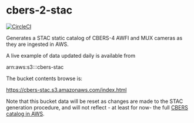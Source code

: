 # cbers-2-stac

[![CircleCI](https://circleci.com/gh/fredliporace/cbers-2-stac.svg?style=svg)](https://circleci.com/gh/fredliporace/cbers-2-stac)

Generates a STAC static catalog of CBERS-4 AWFI and MUX cameras as they are ingested in AWS.

A live example of data updated daily is available from

arn:aws:s3:::cbers-stac

The bucket contents browse is:

https://cbers-stac.s3.amazonaws.com/index.html

Note that this bucket data will be reset as changes are made to the STAC generation procedure, and will not reflect - at least for now- the full [CBERS catalog in AWS](https://registry.opendata.aws/cbers/).
